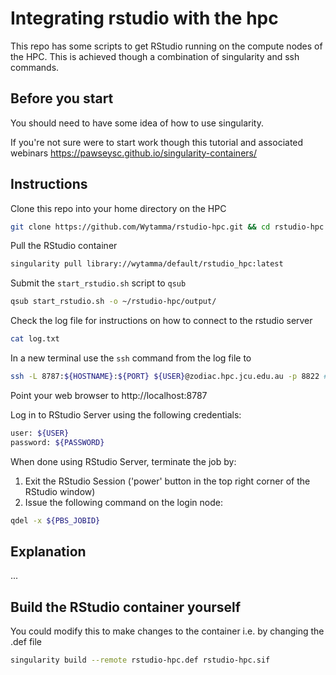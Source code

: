 # Integrating rstudio with the hpc

This repo has some scripts to get RStudio running on the compute nodes of the HPC. This is achieved though a combination of singularity and ssh commands. 

## Before you start 

You should need to have some idea of how to use singularity.

If you're not sure were to start work though this tutorial and associated webinars https://pawseysc.github.io/singularity-containers/

## Instructions

Clone this repo into your home directory on the HPC

```bash
git clone https://github.com/Wytamma/rstudio-hpc.git && cd rstudio-hpc
```

Pull the RStudio container 

```bash
singularity pull library://wytamma/default/rstudio_hpc:latest
```

Submit the `start_rstudio.sh` script to `qsub`

```bash
qsub start_rstudio.sh -o ~/rstudio-hpc/output/
```

Check the log file for instructions on how to connect to the rstudio server

```bash
cat log.txt
```

In a new terminal use the `ssh` command from the log file to 

```bash
ssh -L 8787:${HOSTNAME}:${PORT} ${USER}@zodiac.hpc.jcu.edu.au -p 8822 # -p for off-campus
```

Point your web browser to http://localhost:8787

Log in to RStudio Server using the following credentials:

```bash  
user: ${USER}
password: ${PASSWORD}
```

When done using RStudio Server, terminate the job by:

1. Exit the RStudio Session ('power' button in the top right corner of the RStudio window)
2. Issue the following command on the login node:

```bash
qdel -x ${PBS_JOBID}
```

## Explanation 
...


## Build the RStudio container yourself

You could modify this to make changes to the container i.e. by changing the .def file

```bash
singularity build --remote rstudio-hpc.def rstudio-hpc.sif
```